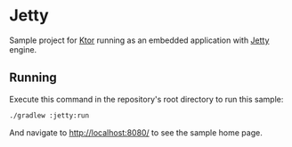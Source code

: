 # Jetty

Sample project for [Ktor](http://ktor.io) running as an embedded application with 
[Jetty](https://www.eclipse.org/jetty/) engine.

## Running

Execute this command in the repository's root directory to run this sample:

```bash
./gradlew :jetty:run
```
 
And navigate to [http://localhost:8080/](http://localhost:8080/) to see the sample home page.  

